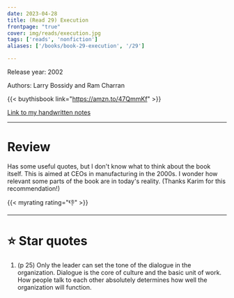 ```yaml
---
date: 2023-04-28
title: (Read 29) Execution
frontpage: "true"
cover: img/reads/execution.jpg
tags: ['reads', 'nonfiction']
aliases: ['/books/book-29-execution', '/29']

---
```


Release year: 2002

Authors: Larry Bossidy and Ram Charran

{{< buythisbook link="https://amzn.to/47QmmKf" >}}

[Link to my handwritten notes](https://drive.google.com/file/d/1m1KX5SYA42Lh6XQUwHdNUrMiz30h0pcM/view?usp=drive_link)

---

# Review

Has some useful quotes, but I don't know what to think about the
book itself. This is aimed at CEOs in manufacturing in the 2000s.
I wonder how relevant some parts of the book are in today's
reality. (Thanks Karim for this recommendation!)

{{< myrating rating="👎" >}}

---

# :star: Star quotes

1. (p 25) Only the leader can set the tone of the dialogue in the
   organization. Dialogue is the core of culture and the basic
   unit of work. How people talk to each other absolutely
   determines how well the organization will function.
